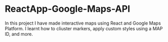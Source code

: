 # ReactApp-Google-Maps-API
In this project I have made interactive maps using React and Google Maps Platform. I learnt how to cliuster markers, apply custom styles using a MAP ID, and more. 

